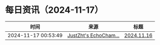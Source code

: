 ﻿# 每日资讯（2024-11-17）

|时间|来源|标题|
|---|---|---|
|2024-11-17 00:53:49|[JustZht's EchoCham...](https://www.justzht.com/rss/)|[2024.11.16](https://www.justzht.com/2024-11-16/)|
